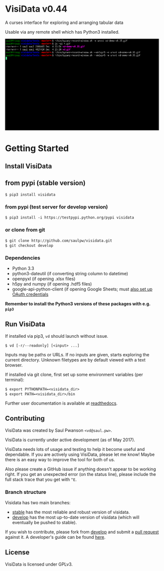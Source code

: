 # VisiData v0.44

A curses interface for exploring and arranging tabular data

Usable via any remote shell which has Python3 installed.

![VisiData silent demo](docs/img/screenshot.gif "VisiData Screenshot")


# Getting Started

## Install VisiData

## from pypi (stable version)

```
$ pip3 install visidata
```

### from pypi (test server for develop version)

```
$ pip3 install -i https://testpypi.python.org/pypi visidata
```

### or clone from git

```
$ git clone http://github.com/saulpw/visidata.git
$ git checkout develop
```
### Dependencies

- Python 3.3
- python3-dateutil (if converting string column to datetime)
- openpyxl (if opening .xlsx files)
- h5py and numpy (if opening .hdf5 files)
- google-api-python-client (if opening Google Sheets; must [also set up OAuth credentials](https://developers.google.com/sheets/quickstart/python )

**Remember to install the Python3 versions of these packages with e.g. `pip3`**

## Run VisiData

If installed via pip3, `vd` should launch without issue.
```
$ vd [-r/--readonly] [<input> ...]
```
Inputs may be paths or URLs.  If no inputs are given, starts exploring the
current directory.  Unknown filetypes are by default viewed with a text
browser. 

If installed via git clone, first set up some environment variables (per terminal):

```
$ export PYTHONPATH=<visidata_dir>
$ export PATH=<visidata_dir>/bin
```

Further user documentation is available at [readthedocs](https://visidata.readthedocs.io/).

## Contributing

VisiData was created by Saul Pwanson `<vd@saul.pw>`.

VisiData is currently under active development (as of May 2017).

VisiData needs lots of usage and testing to help it become useful and dependable.  If you are actively using VisiData, please let me know!  Maybe there is an easy way to improve the tool for both of us.

Also please create a GitHub issue if anything doesn't appear to be working right.
If you get an unexpected error (on the status line), please include the full stack trace that you get with `^E`.

### Branch structure

Visidata has two main branches:
* [stable](https://github.com/saulpw/visidata/tree/stable) has the most reliable and robust version of visidata.
* [develop](https://github.com/saulpw/visidata/tree/develop) has the most up-to-date version of visidata (which will eventually be pushed to stable).

If you wish to contribute, please fork from [develop](https://github.com/saulpw/visidata/tree/develop) and submit a [pull request](https://github.com/saulpw/visidata/pulls) against it. A developer's guide can be found [here](https://github.com/saulpw/visidata/blob/develop/docs/dev-guide.md).

## License

VisiData is licensed under GPLv3.
